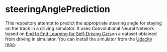 # steeringAnglePrediction
This repository attempt to  predict the appropriate steering angle for staying on the track in a driving simulator. It uses Convolutional Neural Network based on [End to End Learning for Self-Driving Cars](http://images.nvidia.com/content/tegra/automotive/images/2016/solutions/pdf/end-to-end-dl-using-px.pdf)on a dataset obtained from driving in simulator.
You can install the simulator from the [Udacity repo](https://github.com/udacity/self-driving-car-sim).

